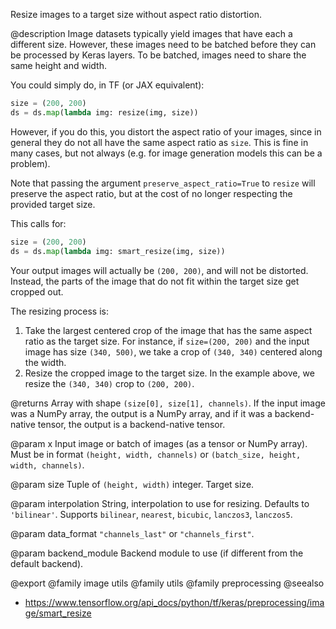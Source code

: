 Resize images to a target size without aspect ratio distortion.

@description
Image datasets typically yield images that have each a different
size. However, these images need to be batched before they can be
processed by Keras layers. To be batched, images need to share the same
height and width.

You could simply do, in TF (or JAX equivalent):

```python
size = (200, 200)
ds = ds.map(lambda img: resize(img, size))
```

However, if you do this, you distort the aspect ratio of your images, since
in general they do not all have the same aspect ratio as `size`. This is
fine in many cases, but not always (e.g. for image generation models
this can be a problem).

Note that passing the argument `preserve_aspect_ratio=True` to `resize`
will preserve the aspect ratio, but at the cost of no longer respecting the
provided target size.

This calls for:

```python
size = (200, 200)
ds = ds.map(lambda img: smart_resize(img, size))
```

Your output images will actually be `(200, 200)`, and will not be distorted.
Instead, the parts of the image that do not fit within the target size
get cropped out.

The resizing process is:

1. Take the largest centered crop of the image that has the same aspect
ratio as the target size. For instance, if `size=(200, 200)` and the input
image has size `(340, 500)`, we take a crop of `(340, 340)` centered along
the width.
2. Resize the cropped image to the target size. In the example above,
we resize the `(340, 340)` crop to `(200, 200)`.

@returns
Array with shape `(size[0], size[1], channels)`.
If the input image was a NumPy array, the output is a NumPy array,
and if it was a backend-native tensor,
the output is a backend-native tensor.

@param x
Input image or batch of images (as a tensor or NumPy array).
Must be in format `(height, width, channels)`
or `(batch_size, height, width, channels)`.

@param size
Tuple of `(height, width)` integer. Target size.

@param interpolation
String, interpolation to use for resizing.
Defaults to `'bilinear'`.
Supports `bilinear`, `nearest`, `bicubic`,
`lanczos3`, `lanczos5`.

@param data_format
`"channels_last"` or `"channels_first"`.

@param backend_module
Backend module to use (if different from the default
backend).

@export
@family image utils
@family utils
@family preprocessing
@seealso
+ <https://www.tensorflow.org/api_docs/python/tf/keras/preprocessing/image/smart_resize>

